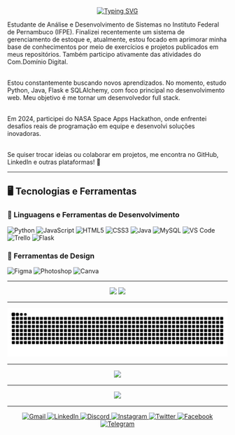 <div align="center">
  <a href="https://git.io/typing-svg">
    <img src="https://readme-typing-svg.herokuapp.com?font=Press+Start+2P&weight=500&size=25&pause=1000&color=FFFFFF&center=true&width=435&lines=Olá%F0%9F%91%8B%2C+eu+sou+Yuri!" alt="Typing SVG" />
  </a>
</div>

<p align="left">
  Estudante de Análise e Desenvolvimento de Sistemas no Instituto Federal de Pernambuco (IFPE). Finalizei recentemente um sistema de gerenciamento de estoque e, atualmente, estou focado em aprimorar minha base de conhecimentos por meio de exercícios e projetos publicados em meus repositórios. Também participo ativamente das atividades do Com.Domínio Digital.<br><br>

  Estou constantemente buscando novos aprendizados. No momento, estudo Python, Java, Flask e SQLAlchemy, com foco principal no desenvolvimento web. Meu objetivo é me tornar um desenvolvedor full stack.<br><br>

  Em 2024, participei do NASA Space Apps Hackathon, onde enfrentei desafios reais de programação em equipe e desenvolvi soluções inovadoras.<br><br>

  Se quiser trocar ideias ou colaborar em projetos, me encontra no GitHub, LinkedIn e outras plataformas! 🚀
</p>

---

## 🖥️ Tecnologias e Ferramentas

### 🚀 Linguagens e Ferramentas de Desenvolvimento
![Python](https://img.shields.io/badge/Python-3776AB?style=for-the-badge&logo=python&logoColor=white)
![JavaScript](https://img.shields.io/badge/JavaScript-F7DF1E?style=for-the-badge&logo=javascript&logoColor=black)
![HTML5](https://img.shields.io/badge/HTML5-E34F26?style=for-the-badge&logo=html5&logoColor=white)
![CSS3](https://img.shields.io/badge/CSS3-1572B6?style=for-the-badge&logo=css3&logoColor=white)
![Java](https://img.shields.io/badge/Java-ED8B00?style=for-the-badge&logo=openjdk&logoColor=white)
![MySQL](https://img.shields.io/badge/MySQL-005C84?style=for-the-badge&logo=mysql&logoColor=white)
![VS Code](https://img.shields.io/badge/VSCode-007ACC?style=for-the-badge&logo=visualstudiocode&logoColor=white)
![Trello](https://img.shields.io/badge/Trello-0052CC?style=for-the-badge&logo=trello&logoColor=white)
![Flask](https://img.shields.io/badge/Flask-000000?style=for-the-badge&logo=flask&logoColor=white)

### 🎨 Ferramentas de Design
![Figma](https://img.shields.io/badge/Figma-F24E1E?style=for-the-badge&logo=figma&logoColor=white)
![Photoshop](https://img.shields.io/badge/Photoshop-31A8FF?style=for-the-badge&logo=adobephotoshop&logoColor=white)
![Canva](https://img.shields.io/badge/Canva-00C4CC?style=for-the-badge&logo=canva&logoColor=white)

---

<div align="center">
  <img src="https://github-readme-stats.vercel.app/api?username=Yuriportf&show_icons=true&include_all_commits=true&count_private=true&theme=github_dark&hide_border=false" height="150" />
  <img src="https://github-readme-stats.vercel.app/api/top-langs?username=Yuriportf&layout=compact&langs_count=6&theme=github_dark&hide_border=false" height="150" />
</div>

---

<div align="center">
  <img src="https://raw.githubusercontent.com/Yuriportf/Yuriportf/output/snake.svg" alt="Snake animation" />
</div>

---

<div align="center">
  <img height="200" src="https://media0.giphy.com/media/v1.Y2lkPTc5MGI3NjExcTZxN245eXF5Z3c0cHppamVoaW14YmJuaHpnYjN5bTh3ZzhwbGdtYSZlcD12MV9pbnRlcm5hbF9naWZfYnlfaWQmY3Q9Zw/HscDLzkO8EOTmgkhQP/giphy.gif" />
</div>

---

<div align="center">
  <img src="https://visitor-badge.laobi.icu/badge?page_id=Yuriportf.Yuriportf&left_color=seagreen&right_color=seagreen" />
</div>

---

<div align="center">
  <a href="mailto:ysoli7777@gmail.com" target="_blank">
    <img src="https://img.shields.io/badge/Gmail-D14836?style=for-the-badge&logo=gmail&logoColor=white" alt="Gmail" />
  </a>

  <a href="https://www.linkedin.com/in/yuri-oliveira-aqui" target="_blank">
    <img src="https://img.shields.io/badge/LinkedIn-0077B5?style=for-the-badge&logo=linkedin&logoColor=white" alt="LinkedIn" />
  </a>

  <a href="https://discord.com/users/967015974580658226" target="_blank">
    <img src="https://img.shields.io/badge/Discord-7289DA?style=for-the-badge&logo=discord&logoColor=white" alt="Discord" />
  </a>

  <a href="https://www.instagram.com/_yurioliv_/" target="_blank">
    <img src="https://img.shields.io/badge/Instagram-E4405F?style=for-the-badge&logo=instagram&logoColor=white" alt="Instagram" />
  </a>

  <a href="https://x.com/ysolivcod" target="_blank">
    <img src="https://img.shields.io/badge/Twitter-1DA1F2?style=for-the-badge&logo=twitter&logoColor=white" alt="Twitter" />
  </a>

  <a href="https://www.facebook.com/profile.php?id=100082949528674" target="_blank">
    <img src="https://img.shields.io/badge/Facebook-1877F2?style=for-the-badge&logo=facebook&logoColor=white" alt="Facebook" />
  </a>

  <a href="https://t.me/+5547997089153" target="_blank">
    <img src="https://img.shields.io/badge/Telegram-26A5E4?style=for-the-badge&logo=telegram&logoColor=white" alt="Telegram" />
  </a>
</div>
